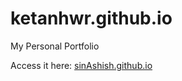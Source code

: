 # ketanhwr.github.io
My Personal Portfolio

Access it here: [sinAshish.github.io](http://sinashish.github.io)
